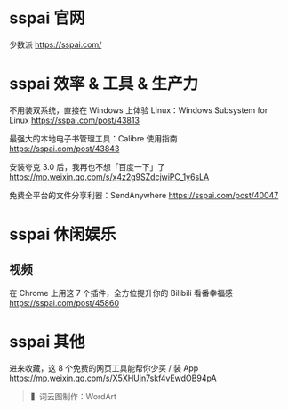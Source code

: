 

# sspai 官网

少数派 https://sspai.com/

# sspai 效率 & 工具 & 生产力

不用装双系统，直接在 Windows 上体验 Linux：Windows Subsystem for Linux https://sspai.com/post/43813

最强大的本地电子书管理工具：Calibre 使用指南 https://sspai.com/post/43843

安装夸克 3.0 后，我再也不想「百度一下」了 https://mp.weixin.qq.com/s/x4z2g9SZdcjwiPC_1y6sLA

免费全平台的文件分享利器：SendAnywhere https://sspai.com/post/40047

# sspai 休闲娱乐

## 视频

在 Chrome 上用这 7 个插件，全方位提升你的 Bilibili 看番幸福感 https://sspai.com/post/45860

# sspai 其他

进来收藏，这 8 个免费的网页工具能帮你少买 / 装 App https://mp.weixin.qq.com/s/X5XHUjn7skf4vEwdOB94pA
> ▍词云图制作：WordArt

